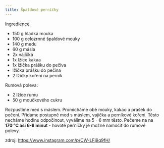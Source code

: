```yaml
---
title: Špaldové perníčky
---
```


Ingredience

* 150 g hladká mouka
* 100 g celozrnné špaldové mouky
* 140 g medu
* 60 g másla
* 2x vajíčka
* 1x lžíce kakaa
* 1x lžička prášku do pečiva
* lžička prášku do pečina
* 2 lžičky koření na perník

Rumová poleva:

* 2 lžíce rumu
* 50 g moučkového cukru

Rozpustíme med s máslem. Promícháme obě mouky, kakao a prášek do pečení.
Přidáme postupně med s máslem, vajíčka a perníkové koření. 
Těsto necháme hodinu odpočinout, vyválíme na 5 - 6 mm těsto. 
Pečeme na na **170 °C asi 6-8 minut** - hovoté perníčky je možné namočit 
do rumové polevy.

zdroj: https://www.instagram.com/p/CW-LFj9q9fH/